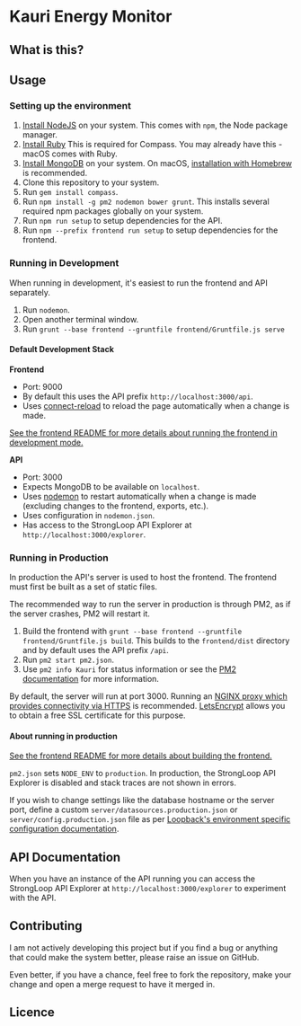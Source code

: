 # Kauri Energy Monitor

## What is this?
<!-- Overview why and what this is -->

<!-- Some screenshots -->

<!-- How the app is split up into frontend, bridge, API, etc. -->

## Usage

### Setting up the environment
1. [Install NodeJS](https://nodejs.org/en/download/) on your system. This comes with `npm`, the Node package manager.
2. [Install Ruby](https://www.ruby-lang.org/en/documentation/installation/) This is required for Compass. You may already have this - macOS comes with Ruby.
3. [Install MongoDB](https://docs.mongodb.com/manual/installation/) on your system. On macOS, [installation with Homebrew](https://docs.mongodb.com/manual/tutorial/install-mongodb-on-os-x/#install-mongodb-community-edition-with-homebrew) is recommended.
4. Clone this repository to your system.
5. Run `gem install compass`.
6. Run `npm install -g pm2 nodemon bower grunt`. This installs several required npm packages globally on your system.
7. Run `npm run setup` to setup dependencies for the API.
8. Run `npm --prefix frontend run setup` to setup dependencies for the frontend.

<!-- TODO: Any more dependencies especially to do with the frontend? -->

### Running in Development
When running in development, it's easiest to run the frontend and API separately.

1. Run `nodemon`.
2. Open another terminal window.
3. Run `grunt --base frontend --gruntfile frontend/Gruntfile.js serve`

#### Default Development Stack

**Frontend**
- Port: 9000
- By default this uses the API prefix `http://localhost:3000/api`.
- Uses [connect-reload](https://github.com/intesso/connect-livereload) to reload the page automatically when a change is made.

[See the frontend README for more details about running the frontend in development mode.](/frontend)

**API**
- Port: 3000
- Expects MongoDB to be available on `localhost`.
- Uses [nodemon](https://github.com/remy/nodemon) to restart automatically when a change is made (excluding changes to the frontend, exports, etc.).
- Uses configuration in `nodemon.json`.
- Has access to the StrongLoop API Explorer at `http://localhost:3000/explorer`.

### Running in Production
In production the API's server is used to host the frontend. The frontend must first be built as a set of static files.

The recommended way to run the server in production is through PM2, as if the server crashes, PM2 will restart it.

1. Build the frontend with `grunt --base frontend --gruntfile frontend/Gruntfile.js build`. This builds to the `frontend/dist` directory and by default uses the API prefix `/api`.
2. Run `pm2 start pm2.json`.
3. Use `pm2 info Kauri` for status information or see the [PM2 documentation](http://pm2.keymetrics.io/) for more information.

By default, the server will run at port 3000. Running an [NGINX proxy which provides connectivity via HTTPS](https://www.nginx.com/resources/admin-guide/nginx-https-upstreams/) is recommended. [LetsEncrypt](https://letsencrypt.org/) allows you to obtain a free SSL certificate for this purpose.

#### About running in production
[See the frontend README for more details about building the frontend.](/frontend)

`pm2.json` sets `NODE_ENV` to `production`. In production, the StrongLoop API Explorer is disabled and stack traces are not shown in errors.

If you wish to change settings like the database hostname or the server port, define a custom `server/datasources.production.json` or `server/config.production.json` file as per [Loopback's environment specific configuration documentation](https://loopback.io/doc/en/lb2/Environment-specific-configuration.html).

## API Documentation
When you have an instance of the API running you can access the StrongLoop API Explorer at `http://localhost:3000/explorer` to experiment with the API.

## Contributing
I am not actively developing this project but if you find a bug or anything that could make the system better, please raise an issue on GitHub.

Even better, if you have a chance, feel free to fork the repository, make your change and open a merge request to have it merged in.

## Licence
<!-- TODO: Decide on this. -->
